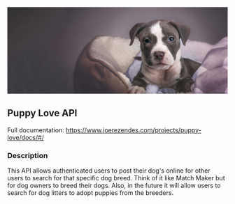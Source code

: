 <img src="https://github.com/jayceazua/custom-API-BEW1_2/blob/master/puppy_love.jpg">

## Puppy Love API

Full documentation: https://www.joerezendes.com/projects/puppy-love/docs/#/

### Description
This API allows authenticated users to post their dog's online for other users to search for that specific dog breed.
Think of it like Match Maker but for dog owners to breed their dogs. Also, in the future it will allow users to search
for dog litters to adopt puppies from the breeders.
